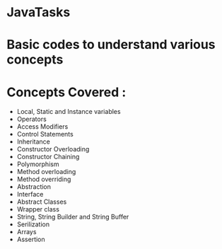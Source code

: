 # JavaTasks
# Basic codes to understand various concepts
# Concepts Covered : 

  * Local, Static and Instance variables 
  * Operators 
  * Access Modifiers 
  * Control Statements 
  * Inheritance 
  * Constructor Overloading 
  * Constructor Chaining 
  * Polymorphism 
  * Method overloading 
  * Method overriding
  * Abstraction 
  * Interface 
  * Abstract Classes 
  * Wrapper class 
  * String, String Builder and String Buffer
  * Serilization
  * Arrays
  * Assertion

  
  
